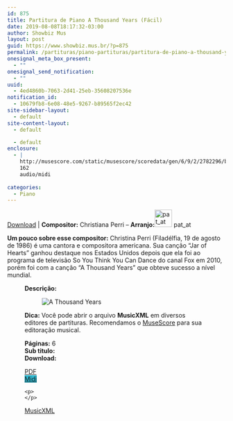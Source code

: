```yaml
---
id: 875
title: Partitura de Piano A Thousand Years (Fácil)
date: 2019-08-08T18:17:32-03:00
author: Showbiz Mus
layout: post
guid: https://www.showbiz.mus.br/?p=875
permalink: /partituras/piano-partituras/partitura-de-piano-a-thousand-years-facil/
onesignal_meta_box_present:
  - ""
onesignal_send_notification:
  - ""
uuid:
  - 4ed4860b-7063-2d41-25eb-35608207536e
notification_id:
  - 10679fb8-6e08-48e5-9267-b89565f2ec42
site-sidebar-layout:
  - default
site-content-layout:
  - default

  - default
enclosure:
  - |
    http://musescore.com/static/musescore/scoredata/gen/6/9/2/2782296/bebb30a58f7475deb8c6a81bce578f0116d8153a/score.mid
    162
    audio/midi
    
categories:
  - Piano
---
```

[Download](#download "link para download de partitura") | **Compositor:** Christiana Perri &#8211; **Arranjo:**<img alt="pat_at" class="wp-image-40" width="40" hight="40" sizes="40" src="https://musescore.com/static/musescore/userdata/avatar/default.jpg@300x300?cache=0" /> pat_at

**Um pouco sobre esse compositor:** Christina Perri (Filadélfia, 19 de agosto de 1986) é uma cantora e compositora americana. Sua canção &#8220;Jar of Hearts&#8221; ganhou destaque nos Estados Unidos depois que ela foi ao programa de televisão So You Think You Can Dance do canal Fox em 2010, porém foi com a canção &#8220;A Thousand Years&#8221; que obteve sucesso a nível mundial. <figure class='wp-block-image'> 

**Descrição:** 

<figure class="wp-block-image"><img alt="A Thousand Years" src="http://musescore.com/static/musescore/scoredata/gen/6/9/2/2782296/bebb30a58f7475deb8c6a81bce578f0116d8153a/score_0.png" class="wp-image-500" /> </figure>

**Dica:** Você pode abrir o arquivo **MusicXML** em diversos editores de partituras. Recomendamos o  <a  href="https://www.showbiz.mus.br/musica/o-melhor-editor-de-partitura" title="Editor de Partitura" rel="noopener noreferrer">MuseScore</a> para sua editoração musical. 

  
**Páginas:** 6  
**Sub titulo:**  
<strong id="download">Download:</strong>

<div class="wp-block-columns has-2-columns alignwide has-4-columns">
  <div class="wp-block-column">
    <div class='wp-block-button aligncenter'>
      <a  target='_blank' href='https://musescore.com/static/musescore/scoredata/gen/6/9/2/2782296/bebb30a58f7475deb8c6a81bce578f0116d8153a/score_full.pdf' class='wp-block-button__link
         has-background has-vivid-red-background-color' rel="noopener noreferrer">PDF</a>
    </div>
  </div>
  
  <div class="wp-block-column">
    <div class='wp-block-button aligncenter'>
      <a  target='_blank' href='http://musescore.com/static/musescore/scoredata/gen/6/9/2/2782296/bebb30a58f7475deb8c6a81bce578f0116d8153a/score.mid' class='wp-block-button__link has-background' style='background-color:#2eb9d1' rel="noopener noreferrer">Midi</a>
    </div>
    
    <p>
    </p>
  </div>
  
  <div class="wp-block-column">
    <div class='wp-block-button aligncenter'>
      <a  target='_blank' href='http://musescore.com/static/musescore/scoredata/gen/6/9/2/2782296/bebb30a58f7475deb8c6a81bce578f0116d8153a/score.mxl' class='wp-block-button__link has-background has-very-dark-gray-background-color' rel="noopener noreferrer">MusicXML</a>
    </div>
  </div>
  
  <div class="wp-block-column">
  </div>
</div>